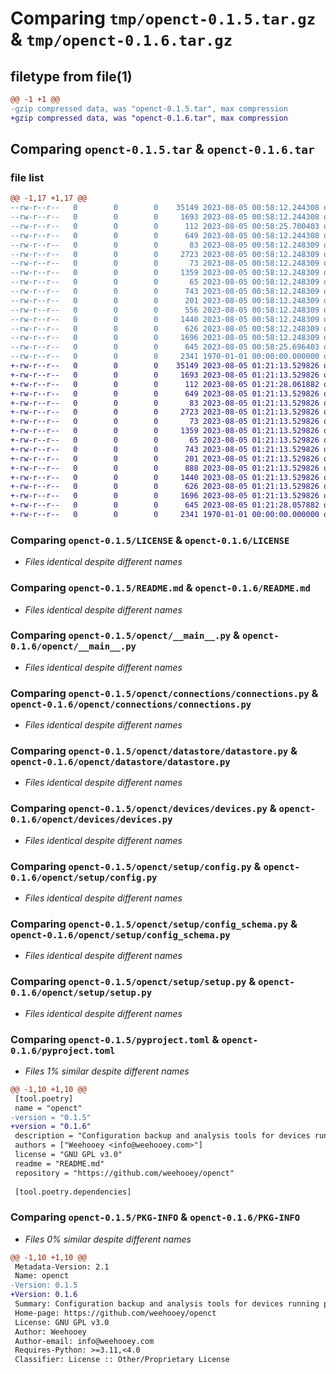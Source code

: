 # Comparing `tmp/openct-0.1.5.tar.gz` & `tmp/openct-0.1.6.tar.gz`

## filetype from file(1)

```diff
@@ -1 +1 @@
-gzip compressed data, was "openct-0.1.5.tar", max compression
+gzip compressed data, was "openct-0.1.6.tar", max compression
```

## Comparing `openct-0.1.5.tar` & `openct-0.1.6.tar`

### file list

```diff
@@ -1,17 +1,17 @@
--rw-r--r--   0        0        0    35149 2023-08-05 00:58:12.244308 openct-0.1.5/LICENSE
--rw-r--r--   0        0        0     1693 2023-08-05 00:58:12.244308 openct-0.1.5/README.md
--rw-r--r--   0        0        0      112 2023-08-05 00:58:25.700403 openct-0.1.5/openct/__init__.py
--rw-r--r--   0        0        0      649 2023-08-05 00:58:12.244308 openct-0.1.5/openct/__main__.py
--rw-r--r--   0        0        0       83 2023-08-05 00:58:12.248309 openct-0.1.5/openct/connections/__init__.py
--rw-r--r--   0        0        0     2723 2023-08-05 00:58:12.248309 openct-0.1.5/openct/connections/connections.py
--rw-r--r--   0        0        0       73 2023-08-05 00:58:12.248309 openct-0.1.5/openct/datastore/__init__.py
--rw-r--r--   0        0        0     1359 2023-08-05 00:58:12.248309 openct-0.1.5/openct/datastore/datastore.py
--rw-r--r--   0        0        0       65 2023-08-05 00:58:12.248309 openct-0.1.5/openct/devices/__init__.py
--rw-r--r--   0        0        0      743 2023-08-05 00:58:12.248309 openct-0.1.5/openct/devices/devices.py
--rw-r--r--   0        0        0      201 2023-08-05 00:58:12.248309 openct-0.1.5/openct/setup/__init__.py
--rw-r--r--   0        0        0      556 2023-08-05 00:58:12.248309 openct-0.1.5/openct/setup/__main__.py
--rw-r--r--   0        0        0     1440 2023-08-05 00:58:12.248309 openct-0.1.5/openct/setup/config.py
--rw-r--r--   0        0        0      626 2023-08-05 00:58:12.248309 openct-0.1.5/openct/setup/config_schema.py
--rw-r--r--   0        0        0     1696 2023-08-05 00:58:12.248309 openct-0.1.5/openct/setup/setup.py
--rw-r--r--   0        0        0      645 2023-08-05 00:58:25.696403 openct-0.1.5/pyproject.toml
--rw-r--r--   0        0        0     2341 1970-01-01 00:00:00.000000 openct-0.1.5/PKG-INFO
+-rw-r--r--   0        0        0    35149 2023-08-05 01:21:13.529826 openct-0.1.6/LICENSE
+-rw-r--r--   0        0        0     1693 2023-08-05 01:21:13.529826 openct-0.1.6/README.md
+-rw-r--r--   0        0        0      112 2023-08-05 01:21:28.061882 openct-0.1.6/openct/__init__.py
+-rw-r--r--   0        0        0      649 2023-08-05 01:21:13.529826 openct-0.1.6/openct/__main__.py
+-rw-r--r--   0        0        0       83 2023-08-05 01:21:13.529826 openct-0.1.6/openct/connections/__init__.py
+-rw-r--r--   0        0        0     2723 2023-08-05 01:21:13.529826 openct-0.1.6/openct/connections/connections.py
+-rw-r--r--   0        0        0       73 2023-08-05 01:21:13.529826 openct-0.1.6/openct/datastore/__init__.py
+-rw-r--r--   0        0        0     1359 2023-08-05 01:21:13.529826 openct-0.1.6/openct/datastore/datastore.py
+-rw-r--r--   0        0        0       65 2023-08-05 01:21:13.529826 openct-0.1.6/openct/devices/__init__.py
+-rw-r--r--   0        0        0      743 2023-08-05 01:21:13.529826 openct-0.1.6/openct/devices/devices.py
+-rw-r--r--   0        0        0      201 2023-08-05 01:21:13.529826 openct-0.1.6/openct/setup/__init__.py
+-rw-r--r--   0        0        0      888 2023-08-05 01:21:13.529826 openct-0.1.6/openct/setup/__main__.py
+-rw-r--r--   0        0        0     1440 2023-08-05 01:21:13.529826 openct-0.1.6/openct/setup/config.py
+-rw-r--r--   0        0        0      626 2023-08-05 01:21:13.529826 openct-0.1.6/openct/setup/config_schema.py
+-rw-r--r--   0        0        0     1696 2023-08-05 01:21:13.529826 openct-0.1.6/openct/setup/setup.py
+-rw-r--r--   0        0        0      645 2023-08-05 01:21:28.057882 openct-0.1.6/pyproject.toml
+-rw-r--r--   0        0        0     2341 1970-01-01 00:00:00.000000 openct-0.1.6/PKG-INFO
```

### Comparing `openct-0.1.5/LICENSE` & `openct-0.1.6/LICENSE`

 * *Files identical despite different names*

### Comparing `openct-0.1.5/README.md` & `openct-0.1.6/README.md`

 * *Files identical despite different names*

### Comparing `openct-0.1.5/openct/__main__.py` & `openct-0.1.6/openct/__main__.py`

 * *Files identical despite different names*

### Comparing `openct-0.1.5/openct/connections/connections.py` & `openct-0.1.6/openct/connections/connections.py`

 * *Files identical despite different names*

### Comparing `openct-0.1.5/openct/datastore/datastore.py` & `openct-0.1.6/openct/datastore/datastore.py`

 * *Files identical despite different names*

### Comparing `openct-0.1.5/openct/devices/devices.py` & `openct-0.1.6/openct/devices/devices.py`

 * *Files identical despite different names*

### Comparing `openct-0.1.5/openct/setup/config.py` & `openct-0.1.6/openct/setup/config.py`

 * *Files identical despite different names*

### Comparing `openct-0.1.5/openct/setup/config_schema.py` & `openct-0.1.6/openct/setup/config_schema.py`

 * *Files identical despite different names*

### Comparing `openct-0.1.5/openct/setup/setup.py` & `openct-0.1.6/openct/setup/setup.py`

 * *Files identical despite different names*

### Comparing `openct-0.1.5/pyproject.toml` & `openct-0.1.6/pyproject.toml`

 * *Files 1% similar despite different names*

```diff
@@ -1,10 +1,10 @@
 [tool.poetry]
 name = "openct"
-version = "0.1.5"
+version = "0.1.6"
 description = "Configuration backup and analysis tools for devices running pfSense and RouterOS"
 authors = ["Weehooey <info@weehooey.com>"]
 license = "GNU GPL v3.0"
 readme = "README.md"
 repository = "https://github.com/weehooey/openct"
 
 [tool.poetry.dependencies]
```

### Comparing `openct-0.1.5/PKG-INFO` & `openct-0.1.6/PKG-INFO`

 * *Files 0% similar despite different names*

```diff
@@ -1,10 +1,10 @@
 Metadata-Version: 2.1
 Name: openct
-Version: 0.1.5
+Version: 0.1.6
 Summary: Configuration backup and analysis tools for devices running pfSense and RouterOS
 Home-page: https://github.com/weehooey/openct
 License: GNU GPL v3.0
 Author: Weehooey
 Author-email: info@weehooey.com
 Requires-Python: >=3.11,<4.0
 Classifier: License :: Other/Proprietary License
```

